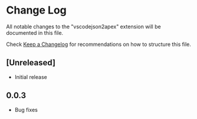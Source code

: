 # Change Log

All notable changes to the "vscodejson2apex" extension will be documented in this file.

Check [Keep a Changelog](http://keepachangelog.com/) for recommendations on how to structure this file.

## [Unreleased]

- Initial release

## 0.0.3

- Bug fixes